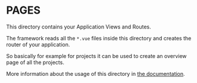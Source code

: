 # PAGES

This directory contains your Application Views and Routes.

The framework reads all the `*.vue` files inside this directory and creates the router of your application.

So basically for example for projects it can be used to create an overview page of all the projects.

More information about the usage of this directory in [the documentation](https://nuxtjs.org/guide/routing).